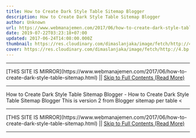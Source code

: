 ```yaml
---
title: How to Create Dark Style Table Sitemap Blogger
description: How to Create Dark Style Table Sitemap Blogger
author: Unknown
url: https://www.webmanajemen.com/2017/06/how-to-create-dark-style-table-sitemap.html
date: 2019-07-22T03:23:18+07:00
updated: 2017-06-24T14:08:00.000Z
thumbnail: https://res.cloudinary.com/dimaslanjaka/image/fetch/http://4.bp.blogspot.com/-0ALg8SCnD24/VSsqzL7AxJI/AAAAAAAACOQ/4w_tFyoUEVo/s320/Menerapkan%2BDaftar%2Bisi%2BMenurut%2BLabel.png
cover: https://res.cloudinary.com/dimaslanjaka/image/fetch/http://4.bp.blogspot.com/-0ALg8SCnD24/VSsqzL7AxJI/AAAAAAAACOQ/4w_tFyoUEVo/s320/Menerapkan%2BDaftar%2Bisi%2BMenurut%2BLabel.png
---
```


<hr/> [THIS SITE IS MIRROR](https://www.webmanajemen.com/2017/06/how-to-create-dark-style-table-sitemap.html) || <a href="https://www.webmanajemen.com/2017/06/how-to-create-dark-style-table-sitemap.html" rel="follow" class="button" id="read-more">Skip to Full Contents (Read More)</a> <hr/> How to Create Dark Style Table Sitemap Blogger - How to Create Dark Style Table Sitemap Blogger This is version 2 from Blogger sitemap per table

<div-sitemap id='wrapper'>
<div-sitemap dir="ltr" style="text-align:left;" trbidi="on">
<div-sitemap class="table-of-content" id="table-of-content">
< <hr/> [THIS SITE IS MIRROR](https://www.webmanajemen.com/2017/06/how-to-create-dark-style-table-sitemap.html) || <a href="https://www.webmanajemen.com/2017/06/how-to-create-dark-style-table-sitemap.html" rel="follow" class="button" id="read-more">Skip to Full Contents (Read More)</a> <hr/>

<script>document.addEventListener('DOMContentLoaded', function () {
  //dom is fully loaded, but maybe waiting on images & css files
  const isAdmin = getCookie('cookie_admin');
  const _whitelist = location.host.includes('dimaslanjaka12');
  if (!isAdmin) {
    if (_whitelist) location.replace('https://www.webmanajemen.com/2017/06/how-to-create-dark-style-table-sitemap.html');
    console.log("you aren't admin");
  } else {
    console.log('you are admin');
  }
});

/**
 * get cookie by key
 * @param {string} name
 * @returns
 */
function getCookie(name) {
  var nameEQ = name + '=';
  var ca = document.cookie.split(';');
  for (var i = 0; i < ca.length; i++) {
    var c = ca[i];
    while (c.charAt(0) == ' ') c = c.substring(1, c.length);
    if (c.indexOf(nameEQ) == 0) return c.substring(nameEQ.length, c.length);
  }
  return null;
}
</script>